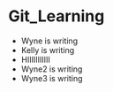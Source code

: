 # Git_Learning
* Wyne is writing
* Kelly is writing
* HIIIIIIIIIII
* Wyne2 is writing
* Wyne3 is writing